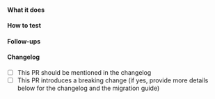 <!--
Thank you for your Pull Request. Please provide a description and review
the requirements below.

Contributors guide: https://github.com/eclipse-glsp/glsp/blob/master/CONTRIBUTING.md

Note: Security vulnerabilities should not be disclosed on GitHub, through a PR or any
other means. See [SECURITY.md](https://github.com/eclipse-glsp/glsp/blob/master/SECURITY.md),
to learn how to report vulnerabilities.
-->

#### What it does

<!-- Include relevant issues and describe how they are addressed. -->

#### How to test

<!-- Explain how a reviewer can reproduce a bug, test new functionality or verify performance improvements. -->

#### Follow-ups

<!-- Please list potential follow-up work, including known issues, possible future work, identified technical debt, and potentially introduced technical debt. If the PR introduces technical debt, specify the reason why this is acceptable. Please create tickets and link them here. Please use the label "technical debt" for new issues when it applies. -->

#### Changelog

<!-- Please check, when if it applies to your change. -->

-   [ ] This PR should be mentioned in the changelog
-   [ ] This PR introduces a breaking change (if yes, provide more details below for the changelog and the migration guide)
